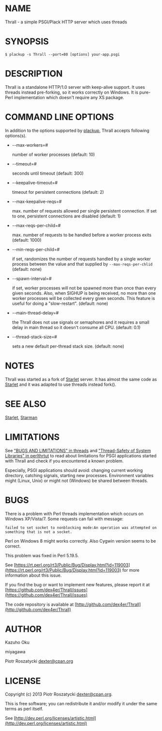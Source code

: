 # NAME

Thrall - a simple PSGI/Plack HTTP server which uses threads

# SYNOPSIS

    $ plackup -s Thrall --port=80 [options] your-app.psgi

# DESCRIPTION

Thrall is a standalone HTTP/1.0 server with keep-alive support. It uses
threads instead pre-forking, so it works correctly on Windows. It is pure-Perl
implementation which doesn't require any XS package.

# COMMAND LINE OPTIONS

In addition to the options supported by [plackup](https://metacpan.org/pod/plackup), Thrall accepts following
options(s).

- \--max-workers=\#

    number of worker processes (default: 10)

- \--timeout=\#

    seconds until timeout (default: 300)

- \--keepalive-timeout=\#

    timeout for persistent connections (default: 2)

- \--max-keepalive-reqs=\#

    max. number of requests allowed per single persistent connection.  If set to
    one, persistent connections are disabled (default: 1)

- \--max-reqs-per-child=\#

    max. number of requests to be handled before a worker process exits (default:
    1000)

- \--min-reqs-per-child=\#

    if set, randomizes the number of requests handled by a single worker process
    between the value and that supplied by `--max-reqs-per-chlid` (default: none)

- \--spawn-interval=\#

    if set, worker processes will not be spawned more than once than every given
    seconds.  Also, when SIGHUP is being received, no more than one worker
    processes will be collected every given seconds.  This feature is useful for
    doing a "slow-restart". (default: none)

- \--main-thread-delay=\#

    the Thrall does not use signals or semaphores and it requires a small delay in
    main thread so it doesn't consume all CPU. (default: 0.1)

- \--thread-stack-size=\#

    sets a new default per-thread stack size. (default: none)

# NOTES

Thrall was started as a fork of [Starlet](https://metacpan.org/pod/Starlet) server. It has almost the same code
as [Starlet](https://metacpan.org/pod/Starlet) and it was adapted to use threads instead fork().

# SEE ALSO

[Starlet](https://metacpan.org/pod/Starlet),
[Starman](https://metacpan.org/pod/Starman)

# LIMITATIONS

See ["BUGS AND LIMITATIONS" in threads](https://metacpan.org/pod/threads#BUGS-AND-LIMITATIONS) and ["Thread-Safety of System Libraries" in perlthrtut](https://metacpan.org/pod/perlthrtut#Thread-Safety-of-System-Libraries) to read about limitations for PSGI applications started
with Thrall and check if you encountered a known problem.

Especially, PSGI applications should avoid: changing current working
directory, catching signals, starting new processes. Environment variables
might (Linux, Unix) or might not (Windows) be shared between threads.

# BUGS

There is a problem with Perl threads implementation which occurs on Windows
XP/Vista/7. Some requests can fail with message:

    failed to set socket to nonblocking mode:An operation was attempted on
    something that is not a socket.

Perl on Windows 8 might works correctly. Also Cygwin version seems to be
correct.

This problem was fixed in Perl 5.19.5.

See [https://rt.perl.org/rt3/Public/Bug/Display.html?id=119003](https://rt.perl.org/rt3/Public/Bug/Display.html?id=119003) for more
information about this issue.

If you find the bug or want to implement new features, please report it at
[https://github.com/dex4er/Thrall/issues](https://github.com/dex4er/Thrall/issues)

The code repository is available at
[http://github.com/dex4er/Thrall](http://github.com/dex4er/Thrall)

# AUTHOR

Kazuho Oku

miyagawa

Piotr Roszatycki <dexter@cpan.org>

# LICENSE

Copyright (c) 2013 Piotr Roszatycki <dexter@cpan.org>.

This is free software; you can redistribute it and/or modify it under
the same terms as perl itself.

See [http://dev.perl.org/licenses/artistic.html](http://dev.perl.org/licenses/artistic.html)
